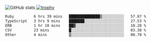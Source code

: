 ![GitHub stats](https://github-readme-stats.vercel.app/api?username=ksk001100&show_icons=true&theme=tokyonight)
[![trophy](https://github-profile-trophy.vercel.app/?username=ksk001100&theme=onedark)](https://github.com/ryo-ma/github-profile-trophy)

<!--START_SECTION:waka-->

```txt
Ruby         6 hrs 39 mins   ██████████████▒░░░░░░░░░░   57.87 %
TypeScript   3 hrs 9 mins    ███████░░░░░░░░░░░░░░░░░░   27.53 %
ERB          1 hr 10 mins    ██▓░░░░░░░░░░░░░░░░░░░░░░   10.28 %
CSV          23 mins         █░░░░░░░░░░░░░░░░░░░░░░░░   03.38 %
Other        4 mins          ▒░░░░░░░░░░░░░░░░░░░░░░░░   00.70 %
```

<!--END_SECTION:waka-->
